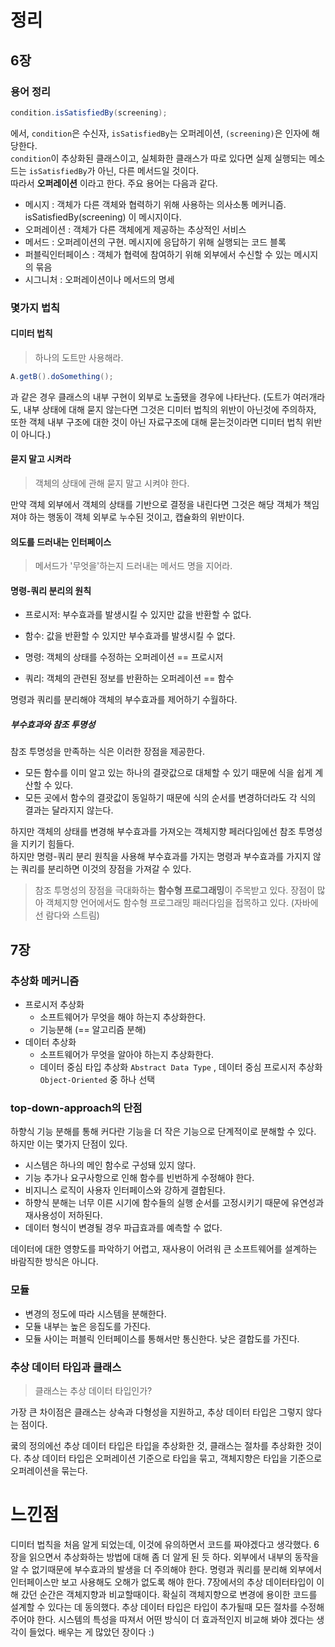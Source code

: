 # 정리

## 6장

### 용어 정리

```java
condition.isSatisfiedBy(screening);
```
에서, `condition`은 수신자, `isSatisfiedBy`는 오퍼레이션, `(screening)`은 인자에 해당한다.<br/>
`condition`이 추상화된 클래스이고, 실체화한 클래스가 따로 있다면 실제 실행되는 메소드는 `isSatisfiedBy`가 아닌, 다른 메서드일 것이다.<br/>
따라서 **오퍼레이션** 이라고 한다. 주요 용어는 다음과 같다.

- 메시지 : 객체가 다른 객체와 협력하기 위해 사용하는 의사소통 메커니즘. isSatisfiedBy(screening) 이 메시지이다.
- 오퍼레이션 : 객체가 다른 객체에게 제공하는 추상적인 서비스
- 메서드 : 오퍼레이션의 구현. 메시지에 응답하기 위해 실행되는 코드 블록
- 퍼블릭인터페이스 : 객체가 협력에 참여하기 위해 외부에서 수신할 수 있는 메시지의 묶음
- 시그니처 : 오퍼레이션이나 메서드의 명세

### 몇가지 법칙

#### 디미터 법칙

> 하나의 도트만 사용해라.

```java
A.getB().doSomething();
```
과 같은 경우 클래스의 내부 구현이 외부로 노출됐을 경우에 나타난다. (도트가 여러개라도, 내부 상태에 대해 묻지 않는다면 그것은 디미터 법칙의 위반이 아닌것에 주의하자, 또한 객체 내부 구조에 대한 것이 아닌 자료구조에 대해 묻는것이라면 디미터 법칙 위반이 아니다.)

#### 묻지 말고 시켜라

> 객체의 상태에 관해 묻지 말고 시켜야 한다.

만약 객체 외부에서 객체의 상태를 기반으로 결정을 내린다면 그것은 해당 객체가 책임져야 하는 행동이 객체 외부로 누수된 것이고, 캡슐화의 위반이다.

#### 의도를 드러내는 인터페이스

> 메서드가 '무엇을'하는지 드러내는 메서드 명을 지어라.

#### 명령-쿼리 분리의 원칙

- 프로시저: 부수효과를 발생시킬 수 있지만 값을 반환할 수 없다.
- 함수: 값을 반환할 수 있지만 부수효과를 발생시킬 수 없다.

- 명령: 객체의 상태를 수정하는 오퍼레이션 == 프로시저
- 쿼리: 객체의 관련된 정보를 반환하는 오퍼레이션 == 함수

명령과 쿼리를 분리해야 객체의 부수효과를 제어하기 수월하다.

##### 부수효과와 참조 투명성

참조 투명성을 만족하는 식은 이러한 장점을 제공한다.

- 모든 함수를 이미 알고 있는 하나의 결괏값으로 대체할 수 있기 때문에 식을 쉽게 계산할 수 있다.
- 모든 곳에서 함수의 결괏값이 동일하기 때문에 식의 순서를 변경하더라도 각 식의 결과는 달라지지 않는다.

하지만 객체의 상태를 변경해 부수효과를 가져오는 객체지향 페러다임에선 참조 투명성을 지키기 힘들다.<br/>
하지만 명령-쿼리 분리 원칙을 사용해 부수효과를 가지는 명령과 부수효과를 가지지 않는 쿼리를 분리하면 이것의 장점을 가져갈 수 있다.

> 참조 투명성의 장점을 극대화하는 **함수형 프로그래밍**이 주목받고 있다. 장점이 많아 객체지향 언어에서도 함수형 프로그래밍 패러다임을 접목하고 있다. (자바에선 람다와 스트림)

## 7장

### 추상화 메커니즘

- 프로시저 추상화
  - 소프트웨어가 무엇을 해야 하는지 추상화한다.
  - 기능분해 (== 알고리즘 분해)
- 데이터 추상화
  - 소프트웨어가 무엇을 알아야 하는지 추상화한다.
  - 데이터 중심 타입 추상화 `Abstract Data Type` , 데이터 중심 프로시저 추상화 `Object-Oriented` 중 하나 선택
 
### top-down-approach의 단점

하향식 기능 분해를 통해 커다란 기능을 더 작은 기능으로 단계적이로 분해할 수 있다. 하지만 이는 몇가지 단점이 있다.

- 시스템은 하나의 메인 함수로 구성돼 있지 않다.
- 기능 추가나 요구사항으로 인해 함수를 빈번하게 수정해야 한다.
- 비지니스 로직이 사용자 인터페이스와 강하게 결합된다.
- 하향식 분해는 너무 이른 시기에 함수들의 실행 순서를 고정시키기 때문에 유연성과 재사용성이 저하된다.
- 데이터 형식이 변경될 경우 파급효과를 예측할 수 없다.

데이터에 대한 영향도를 파악하기 어렵고, 재사용이 어려워 큰 소프트웨어를 설계하는 바람직한 방식은 아니다.

### 모듈

- 변경의 정도에 따라 시스템을 분해한다.
- 모듈 내부는 높은 응집도를 가진다.
- 모듈 사이는 퍼블릭 인터페이스를 통해서만 통신한다. 낮은 결합도를 가진다.

### 추상 데이터 타입과 클래스

> 클래스는 추상 데이터 타입인가?

가장 큰 차이점은 클래스는 상속과 다형성을 지원하고, 추상 데이터 타입은 그렇지 않다는 점이다.

쿸의 정의에선 추상 데이터 타입은 타입을 추상화한 것, 클래스는 절차를 추상화한 것이다. 추상 데이터 타입은 오퍼레이션 기준으로 타입을 묶고, 객체지향은 타입을 기준으로 오퍼레이션을 묶는다.

# 느낀점

디미터 법칙을 처음 알게 되었는데, 이것에 유의하면서 코드를 짜야겠다고 생각했다. 6장을 읽으면서 추상화하는 방법에 대해 좀 더 알게 된 듯 하다. 외부에서 내부의 동작을 알 수 없기때문에 부수효과의 발생을 더 주의해야 한다. 명령과 쿼리를 분리해 외부에서 인터페이스만 보고 사용해도 오해가 없도록 해야 한다.
7장에서의 추상 데이터타입이 이해 갔던 순간은 객체지향과 비교할때이다. 확실히 객체지향으로 변경에 용이한 코드를 설계할 수 있다는 데 동의했다. 추상 데이터 타입은 타입이 추가될때 모든 절차를 수정해 주어야 한다.
시스템의 특성을 따져서 어떤 방식이 더 효과적인지 비교해 봐야 겠다는 생각이 들었다. 배우는 게 많았던 장이다 :)

